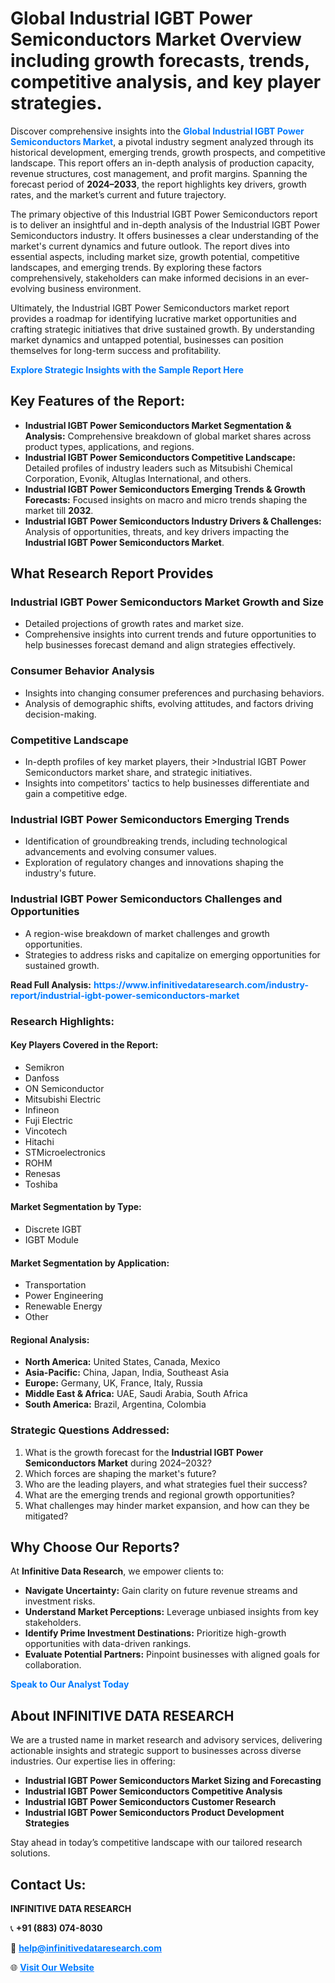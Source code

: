 <h1>Global Industrial IGBT Power Semiconductors Market Overview including growth forecasts, trends, competitive analysis, and key player strategies.</h1>
<p>
Discover comprehensive insights into the 
<a href="https://www.infinitivedataresearch.com/industry-report/industrial-igbt-power-semiconductors-market" rel="dofollow" style="color: #007BFF; text-decoration: none;"><strong>Global Industrial IGBT Power Semiconductors Market</strong></a>, a pivotal industry segment analyzed through its historical development, emerging trends, growth prospects, and competitive landscape. This report offers an in-depth analysis of production capacity, revenue structures, cost management, and profit margins. Spanning the forecast period of <strong>2024–2033</strong>, the report highlights key drivers, growth rates, and the market’s current and future trajectory.
</p>
<p>
The primary objective of this Industrial IGBT Power Semiconductors report is to deliver an insightful and in-depth analysis of the Industrial IGBT Power Semiconductors industry. It offers businesses a clear understanding of the market's current dynamics and future outlook. The report dives into essential aspects, including market size, growth potential, competitive landscapes, and emerging trends. By exploring these factors comprehensively, stakeholders can make informed decisions in an ever-evolving business environment.
</p>
<p>
Ultimately, the Industrial IGBT Power Semiconductors market report provides a roadmap for identifying lucrative market opportunities and crafting strategic initiatives that drive sustained growth. By understanding market dynamics and untapped potential, businesses can position themselves for long-term success and profitability.
</p>
<p>
<a href="https://www.infinitivedataresearch.com/request-sample/reportId=106384" style="color: #007BFF; text-decoration: none;"><strong>Explore Strategic Insights with the Sample Report Here</strong></a>
</p>

<h2>Key Features of the Report:</h2>
<ul>
<li><strong>Industrial IGBT Power Semiconductors Market Segmentation & Analysis:</strong> Comprehensive breakdown of global market shares across product types, applications, and regions.</li>
<li><strong>Industrial IGBT Power Semiconductors Competitive Landscape:</strong> Detailed profiles of industry leaders such as Mitsubishi Chemical Corporation, Evonik, Altuglas International, and others.</li>
<li><strong>Industrial IGBT Power Semiconductors Emerging Trends & Growth Forecasts:</strong> Focused insights on macro and micro trends shaping the market till <strong>2032</strong>.</li>
<li><strong>Industrial IGBT Power Semiconductors Industry Drivers & Challenges:</strong> Analysis of opportunities, threats, and key drivers impacting the <strong>Industrial IGBT Power Semiconductors Market</strong>.</li>
</ul>

<h2>What Research Report Provides</h2>
<h3>Industrial IGBT Power Semiconductors Market Growth and Size</h3>
<ul>
<li>Detailed projections of growth rates and market size.</li>
<li>Comprehensive insights into current trends and future opportunities to help businesses forecast demand and align strategies effectively.</li>
</ul>

<h3>Consumer Behavior Analysis</h3>
<ul>
<li>Insights into changing consumer preferences and purchasing behaviors.</li>
<li>Analysis of demographic shifts, evolving attitudes, and factors driving decision-making.</li>
</ul>

<h3>Competitive Landscape</h3>
<ul>
<li>In-depth profiles of key market players, their >Industrial IGBT Power Semiconductors market share, and strategic initiatives.</li>
<li>Insights into competitors' tactics to help businesses differentiate and gain a competitive edge.</li>
</ul>

<h3>Industrial IGBT Power Semiconductors Emerging Trends</h3>
<ul>
<li>Identification of groundbreaking trends, including technological advancements and evolving consumer values.</li>
<li>Exploration of regulatory changes and innovations shaping the industry's future.</li>
</ul>

<h3>Industrial IGBT Power Semiconductors Challenges and Opportunities</h3>
<ul>
<li>A region-wise breakdown of market challenges and growth opportunities.</li>
<li>Strategies to address risks and capitalize on emerging opportunities for sustained growth.</li>
</ul>
<p><strong>Read Full Analysis:</strong> <a href="https://www.infinitivedataresearch.com/industry-report/industrial-igbt-power-semiconductors-market" rel="dofollow" style="color: #007BFF; text-decoration: none;"><strong>https://www.infinitivedataresearch.com/industry-report/industrial-igbt-power-semiconductors-market</strong></a></p>
<h3>Research Highlights:</h3>
<h4>Key Players Covered in the Report:</h4>
<ul><li>Semikron</li><li>Danfoss</li><li>ON Semiconductor</li><li>Mitsubishi Electric</li><li>Infineon</li><li>Fuji Electric</li><li>Vincotech</li><li>Hitachi</li><li>STMicroelectronics</li><li>ROHM</li><li>Renesas</li><li>Toshiba</li></ul>
<h4>Market Segmentation by Type:</h4>
<ul><li>Discrete IGBT</li><li>IGBT Module</li></ul>
<h4>Market Segmentation by Application:</h4>
<ul><li>Transportation</li><li>Power Engineering</li><li>Renewable Energy</li><li>Other</li></ul>

<h4>Regional Analysis:</h4>
<ul>
<li><strong>North America:</strong> United States, Canada, Mexico</li>
<li><strong>Asia-Pacific:</strong> China, Japan, India, Southeast Asia</li>
<li><strong>Europe:</strong> Germany, UK, France, Italy, Russia</li>
<li><strong>Middle East & Africa:</strong> UAE, Saudi Arabia, South Africa</li>
<li><strong>South America:</strong> Brazil, Argentina, Colombia</li>
</ul>

<h3>Strategic Questions Addressed:</h3>
<ol>
<li>What is the growth forecast for the <strong>Industrial IGBT Power Semiconductors Market</strong> during 2024–2032?</li>
<li>Which forces are shaping the market's future?</li>
<li>Who are the leading players, and what strategies fuel their success?</li>
<li>What are the emerging trends and regional growth opportunities?</li>
<li>What challenges may hinder market expansion, and how can they be mitigated?</li>
</ol>

<h2>Why Choose Our Reports?</h2>
<p>At <strong>Infinitive Data Research</strong>, we empower clients to:</p>
<ul>
<li><strong>Navigate Uncertainty:</strong> Gain clarity on future revenue streams and investment risks.</li>
<li><strong>Understand Market Perceptions:</strong> Leverage unbiased insights from key stakeholders.</li>
<li><strong>Identify Prime Investment Destinations:</strong> Prioritize high-growth opportunities with data-driven rankings.</li>
<li><strong>Evaluate Potential Partners:</strong> Pinpoint businesses with aligned goals for collaboration.</li>
</ul>
<p><a href="https://www.infinitivedataresearch.com/industry-report/industrial-igbt-power-semiconductors-market" rel="dofollow" style="color: #007BFF; text-decoration: none;"><strong>Speak to Our Analyst Today</strong></a></p>

<h2>About INFINITIVE DATA RESEARCH</h2>
<p>We are a trusted name in market research and advisory services, delivering actionable insights and strategic support to businesses across diverse industries. Our expertise lies in offering:</p>
<ul>
<li><strong>Industrial IGBT Power Semiconductors Market Sizing and Forecasting</strong></li>
<li><strong>Industrial IGBT Power Semiconductors Competitive Analysis</strong></li>
<li><strong>Industrial IGBT Power Semiconductors Customer Research</strong></li>
<li><strong>Industrial IGBT Power Semiconductors Product Development Strategies</strong></li>
</ul>
<p>Stay ahead in today’s competitive landscape with our tailored research solutions.</p>

<h2>Contact Us:</h2>
<p><strong>INFINITIVE DATA RESEARCH</strong></p>
<p>📞 <strong>+91 (883) 074-8030</strong></p>
<p>📧 <strong><a href="mailto:help@infinitivedataresearch.com" style="color: #007BFF;">help@infinitivedataresearch.com</a></strong></p>
<p>🌐 <strong><a href="https://www.infinitivedataresearch.com" rel="dofollow" style="color: #007BFF;">Visit Our Website</a></strong></p>